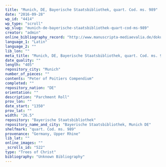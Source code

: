 ```yaml
---
title: "Munich, DE, Bayerische Staatsbibliothek, quart. Cod. ms. 989"
date: "2016-09-28"
wp_id: "4414"
wp_type: "scroll"
wp_slug: "munich-de-bayerische-staatsbibliothek-quart-cod-ms-989"
creator: "admin"
online_bibliography_record: "http://www.manuscripta-mediaevalia.de/dokumente/html/hsk0526"
language_1: "Latin"
language_2: ""
lib_lon: ""
meta_title: "Munich, DE, Bayerische Staatsbibliothek, quart. Cod. ms. 989"
date_quality: ""
length: "405"
repository_city: "Munich"
number_of_pieces: ""
contents: "Peter of Poitiers Compendium"
completed: ""
repository_nation: "DE"
orientation: ""
description: "Parchment Roll"
prov_lon: ""
date_start: "1350"
prov_lat: ""
width: "26.5"
repository: "Bayerische Staatsbibliothek"
repository_name_and_city: "Bayerische Staatsbibliothek, Munich DE"
shelfmark: "quart. Cod. ms. 989"
provenance: "Germany, Upper Rhine"
lib_lat: ""
online_images: ""
_scrolls_id: "522"
type: "Trees of Christ"
bibliography: "Unknown Bibliography"
---
```



